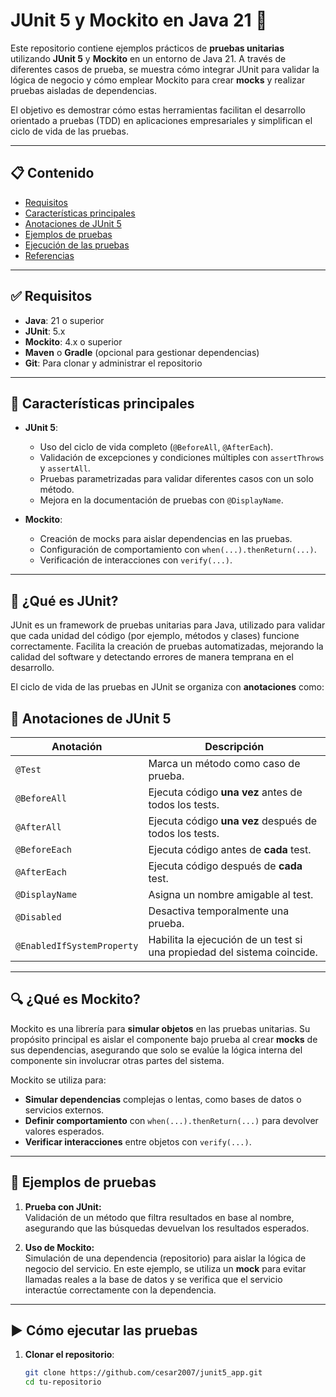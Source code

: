# JUnit 5 y Mockito en Java 21 🚀

Este repositorio contiene ejemplos prácticos de **pruebas unitarias** utilizando **JUnit 5** y **Mockito** en un entorno de Java 21. A través de diferentes casos de prueba, se muestra cómo integrar JUnit para validar la lógica de negocio y cómo emplear Mockito para crear **mocks** y realizar pruebas aisladas de dependencias.

El objetivo es demostrar cómo estas herramientas facilitan el desarrollo orientado a pruebas (TDD) en aplicaciones empresariales y simplifican el ciclo de vida de las pruebas.

---

## 📋 Contenido
- [Requisitos](#requisitos)
- [Características principales](#características-principales)
- [Anotaciones de JUnit 5](#anotaciones-de-junit-5)
- [Ejemplos de pruebas](#ejemplos-de-pruebas)
- [Ejecución de las pruebas](#ejecución-de-las-pruebas)
- [Referencias](#referencias)

---

## ✅ Requisitos
- **Java**: 21 o superior
- **JUnit**: 5.x
- **Mockito**: 4.x o superior
- **Maven** o **Gradle** (opcional para gestionar dependencias)
- **Git**: Para clonar y administrar el repositorio

---

## 🌟 Características principales

- **JUnit 5**:
    - Uso del ciclo de vida completo (`@BeforeAll`, `@AfterEach`).
    - Validación de excepciones y condiciones múltiples con `assertThrows` y `assertAll`.
    - Pruebas parametrizadas para validar diferentes casos con un solo método.
    - Mejora en la documentación de pruebas con `@DisplayName`.

- **Mockito**:
    - Creación de mocks para aislar dependencias en las pruebas.
    - Configuración de comportamiento con `when(...).thenReturn(...)`.
    - Verificación de interacciones con `verify(...)`.

---

## 📌 ¿Qué es JUnit?

JUnit es un framework de pruebas unitarias para Java, utilizado para validar que cada unidad del código (por ejemplo, métodos y clases) funcione correctamente. Facilita la creación de pruebas automatizadas, mejorando la calidad del software y detectando errores de manera temprana en el desarrollo.

El ciclo de vida de las pruebas en JUnit se organiza con **anotaciones** como:

## 📝 Anotaciones de JUnit 5
| Anotación                  | Descripción                                                             |
|----------------------------|-------------------------------------------------------------------------|
| `@Test`                    | Marca un método como caso de prueba.                                    |
| `@BeforeAll`               | Ejecuta código **una vez** antes de todos los tests.                    |
| `@AfterAll`                | Ejecuta código **una vez** después de todos los tests.                  |
| `@BeforeEach`              | Ejecuta código antes de **cada** test.                                  |
| `@AfterEach`               | Ejecuta código después de **cada** test.                                |
| `@DisplayName`             | Asigna un nombre amigable al test.                                      |
| `@Disabled`                | Desactiva temporalmente una prueba.                                     |
| `@EnabledIfSystemProperty` | Habilita la ejecución de un test si una propiedad del sistema coincide. |

---

## 🔍 ¿Qué es Mockito?

Mockito es una librería para **simular objetos** en las pruebas unitarias. Su propósito principal es aislar el componente bajo prueba al crear **mocks** de sus dependencias, asegurando que solo se evalúe la lógica interna del componente sin involucrar otras partes del sistema.

Mockito se utiliza para:

- **Simular dependencias** complejas o lentas, como bases de datos o servicios externos.
- **Definir comportamiento** con `when(...).thenReturn(...)` para devolver valores esperados.
- **Verificar interacciones** entre objetos con `verify(...)`.

---


## 📂 Ejemplos de pruebas

1. **Prueba con JUnit:**  
   Validación de un método que filtra resultados en base al nombre, asegurando que las búsquedas devuelvan los resultados esperados.

2. **Uso de Mockito:**  
   Simulación de una dependencia (repositorio) para aislar la lógica de negocio del servicio. En este ejemplo, se utiliza un **mock** para evitar llamadas reales a la base de datos y se verifica que el servicio interactúe correctamente con la dependencia.

---

## ▶️ Cómo ejecutar las pruebas

1. **Clonar el repositorio**:
   ```bash
   git clone https://github.com/cesar2007/junit5_app.git
   cd tu-repositorio

